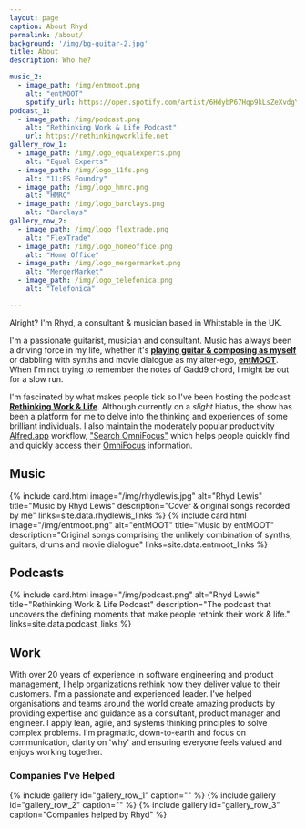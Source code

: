 ```yaml
---
layout: page
caption: About Rhyd
permalink: /about/
background: '/img/bg-guitar-2.jpg'
title: About
description: Who he?

music_2:
  - image_path: /img/entmoot.png
    alt: "entMOOT"
    spotify_url: https://open.spotify.com/artist/6HdybP67Hqp9kLsZeXvdgY?si=DtIY5UGHRL6VxmBEMnSemA
podcast_1:
  - image_path: /img/podcast.png
    alt: "Rethinking Work & Life Podcast"
    url: https://rethinkingworklife.net
gallery_row_1:
  - image_path: /img/logo_equalexperts.png
    alt: "Equal Experts"
  - image_path: /img/logo_11fs.png
    alt: "11:FS Foundry"
  - image_path: /img/logo_hmrc.png
    alt: "HMRC"
  - image_path: /img/logo_barclays.png
    alt: "Barclays"
gallery_row_2:
  - image_path: /img/logo_flextrade.png
    alt: "FlexTrade"
  - image_path: /img/logo_homeoffice.png
    alt: "Home Office"
  - image_path: /img/logo_mergermarket.png
    alt: "MergerMarket"
  - image_path: /img/logo_telefonica.png
    alt: "Telefonica"

---
```


<p class="lead">
Alright? I'm Rhyd, a consultant & musician based in Whitstable in the UK.
</p>

I'm a passionate guitarist, musician and consultant. Music has always been a driving force in my life, whether it's [**playing guitar & composing as myself**](https://open.spotify.com/artist/4pIyMWReoHoNybLHAbzOGK?si=Qs6I9gZgQM26Wwnvt-3CYQ) or dabbling with synths and movie dialogue as my alter-ego, [**entMOOT**](https://open.spotify.com/artist/6HdybP67Hqp9kLsZeXvdgY?si=DtIY5UGHRL6VxmBEMnSemA). When I'm not trying to remember the notes of Gadd9 chord, I might be out for a slow run.

I'm fascinated by what makes people tick so I've been hosting the podcast [**Rethinking Work & Life**](https://rethinkingworklife.net). Although currently on a _slight_ hiatus, the show has been a platform for me to delve into the thinking and experiences of some brilliant individuals. I also maintain the moderately popular productivity [Alfred.app](https://alfred.app/) workflow, ["Search OmniFocus"](https://github.com/rhydlewis/alfred-search-omnifocus) which helps people quickly find and quickly access their [OmniFocus](https://www.omnigroup.com/omnifocus/) information.

<a id="music" alt="Links to music"></a>
## Music

<section class="light">
  <div class="container">
    <div class="row mx-auto w-100">
      {% include card.html
        image="/img/rhydlewis.jpg"
        alt="Rhyd Lewis"
        title="Music by Rhyd Lewis"
        description="Cover & original songs recorded by me"
        links=site.data.rhydlewis_links
      %}
      {% include card.html
        image="/img/entmoot.png"
        alt="entMOOT"
        title="Music by entMOOT"
        description="Original songs comprising the unlikely combination of synths, guitars, drums and movie dialogue"
        links=site.data.entmoot_links
      %}
    </div>
  </div>
</section>

<span class="mt-3"></span>
## Podcasts

<section class="light">
  <div class="container">
    <div class="row mx-auto w-100">
      {% include card.html
        image="/img/podcast.png"
        alt="Rhyd Lewis"
        title="Rethinking Work & Life Podcast"
        description="The podcast that uncovers the defining moments that make people rethink their work & life."
        links=site.data.podcast_links
      %}
    </div>
  </div>
</section>

<span class="mt-3"></span>
## Work

With over 20 years of experience in software engineering and product management, I help organizations rethink how they deliver value to their customers. I'm a passionate and experienced leader. I've helped organisations and teams around the world create amazing products by providing expertise and guidance as a consultant, product manager and engineer. I apply lean, agile, and systems thinking principles to solve complex problems. I'm pragmatic, down-to-earth and focus on communication, clarity on 'why' and ensuring everyone feels valued and enjoys working together. 

### Companies I've Helped

{% include gallery id="gallery_row_1" caption="" %}
{% include gallery id="gallery_row_2" caption="" %}
{% include gallery id="gallery_row_3" caption="Companies helped by Rhyd" %}